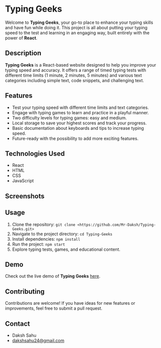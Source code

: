 # Typing Geeks

Welcome to **Typing Geeks**, your go-to place to enhance your typing skills and have fun while doing it. This project is all about putting your typing speed to the test and learning in an engaging way, built entirely with the power of **React**.

## Description

**Typing Geeks** is a React-based website designed to help you improve your typing speed and accuracy. It offers a range of timed typing tests with different time limits (1 minute, 2 minutes, 5 minutes) and various text categories including simple text, code snippets, and challenging text. 

## Features

- Test your typing speed with different time limits and text categories.
- Engage with typing games to learn and practice in a playful manner.
- Two difficulty levels for typing games: easy and medium.
- Local storage to save your highest scores and track your progress.
- Basic documentation about keyboards and tips to increase typing speed.
- Future-ready with the possibility to add more exciting features.

## Technologies Used

- React
- HTML
- CSS
- JavaScript

## Screenshots


## Usage

1. Clone the repository: `git clone <https://github.com/Mr-Daksh/Typing-Geeks.git>`
2. Navigate to the project directory: `cd Typing-Geeks`
3. Install dependencies: `npm install`
4. Run the project: `npm start`
5. Explore typing tests, games, and educational content.

## Demo

Check out the live demo of **Typing Geeks** [here](localhost:3000).

## Contributing

Contributions are welcome! If you have ideas for new features or improvements, feel free to submit a pull request.

## Contact

- Daksh Sahu
- dakshsahu24@gmail.com

